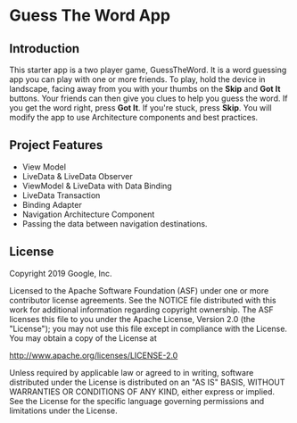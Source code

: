 Guess The Word App
==================================


Introduction
------------

This starter app is a two player game, GuessTheWord. It is a word guessing app you can play with one or more friends. To play, hold the device in landscape, facing away from you with your thumbs on the **Skip** and **Got It** buttons. Your friends can then give you clues to help you guess the word. If you get the word right, press **Got It**. If you're stuck, press **Skip**.
You will modify the app to use Architecture components and best practices.


Project Features
--------------

- View Model
- LiveData & LiveData Observer
- ViewModel & LiveData with Data Binding
- LiveData Transaction
- Binding Adapter
- Navigation Architecture Component
- Passing the data between navigation destinations.



License
-------

Copyright 2019 Google, Inc.

Licensed to the Apache Software Foundation (ASF) under one or more contributor
license agreements.  See the NOTICE file distributed with this work for
additional information regarding copyright ownership.  The ASF licenses this
file to you under the Apache License, Version 2.0 (the "License"); you may not
use this file except in compliance with the License.  You may obtain a copy of
the License at

  http://www.apache.org/licenses/LICENSE-2.0

Unless required by applicable law or agreed to in writing, software
distributed under the License is distributed on an "AS IS" BASIS, WITHOUT
WARRANTIES OR CONDITIONS OF ANY KIND, either express or implied.  See the
License for the specific language governing permissions and limitations under
the License.
